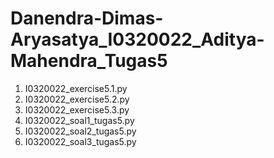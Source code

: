 # Danendra-Dimas-Aryasatya_I0320022_Aditya-Mahendra_Tugas5
1. I0320022_exercise5.1.py
2. I0320022_exercise5.2.py
3. I0320022_exercise5.3.py
4. I0320022_soal1_tugas5.py
5. I0320022_soal2_tugas5.py
6. I0320022_soal3_tugas5.py